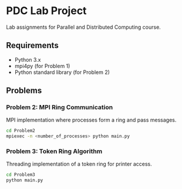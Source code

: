 # PDC Lab Project

Lab assignments for Parallel and Distributed Computing course.

## Requirements

- Python 3.x
- mpi4py (for Problem 1)
- Python standard library (for Problem 2)

## Problems

### Problem 2: MPI Ring Communication

MPI implementation where processes form a ring and pass messages.

```bash 
cd Problem2
mpiexec -n <number_of_processes> python main.py
```

### Problem 3: Token Ring Algorithm

Threading implementation of a token ring for printer access.

```bash
cd Problem3
python main.py
```
